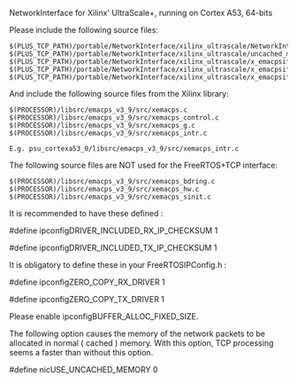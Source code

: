 NetworkInterface for Xilinx' UltraScale+, running on Cortex A53, 64-bits

Please include the following source files:

	$(PLUS_TCP_PATH)/portable/NetworkInterface/xilinx_ultrascale/NetworkInterface.c
	$(PLUS_TCP_PATH)/portable/NetworkInterface/xilinx_ultrascale/uncached_memory.c
	$(PLUS_TCP_PATH)/portable/NetworkInterface/xilinx_ultrascale/x_emacpsif_dma.c
	$(PLUS_TCP_PATH)/portable/NetworkInterface/xilinx_ultrascale/x_emacpsif_physpeed.c
	$(PLUS_TCP_PATH)/portable/NetworkInterface/xilinx_ultrascale/x_emacpsif_hw.c

And include the following source files from the Xilinx library:

	$(PROCESSOR)/libsrc/emacps_v3_9/src/xemacps.c
	$(PROCESSOR)/libsrc/emacps_v3_9/src/xemacps_control.c
	$(PROCESSOR)/libsrc/emacps_v3_9/src/xemacps_g.c
	$(PROCESSOR)/libsrc/emacps_v3_9/src/xemacps_intr.c

	E.g. psu_cortexa53_0/libsrc/emacps_v3_9/src/xemacps_intr.c

The following source files are NOT used for the FreeRTOS+TCP interface:

	$(PROCESSOR)/libsrc/emacps_v3_9/src/xemacps_bdring.c
	$(PROCESSOR)/libsrc/emacps_v3_9/src/xemacps_hw.c
	$(PROCESSOR)/libsrc/emacps_v3_9/src/xemacps_sinit.c


It is recommended to have these defined :

#define ipconfigDRIVER_INCLUDED_RX_IP_CHECKSUM    1

#define ipconfigDRIVER_INCLUDED_TX_IP_CHECKSUM    1


It is obligatory to define these in your FreeRTOSIPConfig.h :

#define ipconfigZERO_COPY_RX_DRIVER               1

#define ipconfigZERO_COPY_TX_DRIVER               1


Please enable ipconfigBUFFER_ALLOC_FIXED_SIZE.

The following option causes the memory of the network packets to be allocated
in normal ( cached ) memory.  With this option, TCP processing seems a faster
than without this option.

#define nicUSE_UNCACHED_MEMORY   0
